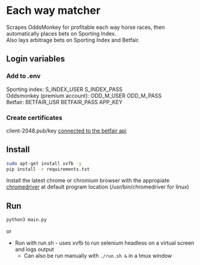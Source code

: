 # Each way matcher

Scrapes OddsMonkey for profitable each way horse races, then automatically
places bets on
Sporting Index.  
Also lays arbitrage bets on Sporting Index and Betfair.

## Login variables

### Add to .env

Sporting index: S_INDEX_USER S_INDEX_PASS  
Oddsmonkey (premium account): ODD_M_USER ODD_M_PASS  
Betfair: BETFAIR_USR BETFAIR_PASS APP_KEY

### Create certificates

client-2048.pub/key [connected to the betfair api](https://docs.developer.betfair.com/display/1smk3cen4v3lu3yomq5qye0ni/Non-Interactive+%28bot%29+login#Non-Interactive(bot)login-LinkingtheCertificatetoYourBetfairAccount)

## Install

```bash
sudo apt-get install xvfb -y
pip install -r requirements.txt
```

Install the latest chrome or chromium browser with the appropiate
[chromedriver](https://chromedriver.chromium.org/downloads) at default program
location (/usr/bin/chromedriver for linux)

## Run

```bash
python3 main.py
```

or

- Run with run.sh - uses xvfb to run selenium headless on a virtual screen and
logs output
  - Can also be run manually with ```./run.sh &``` in a tmux window
